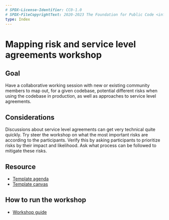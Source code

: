 ```yaml
---
# SPDX-License-Identifier: CC0-1.0
# SPDX-FileCopyrightText: 2020-2023 The Foundation for Public Code <info@publiccode.net>
type: Index
---
```


# Mapping risk and service level agreements workshop

## Goal

Have a collaborative working session with new or existing community members to map out, for a given codebase, potential different risks when using the codebase in production, as well as approaches to service level agreements.

## Considerations

Discussions about service level agreements can get very technical quite quickly.
Try steer the workshop on what the most important risks are according to the participants.
Verify this by asking participants to prioritize risks by their impact and likelihood.
Ask what process can be followed to mitigate these risks.

## Resource

* [Template agenda](agenda-template.md)
* [Template canvas](mapping-risk-and-service-level-agreements-template.pdf)

## How to run the workshop

* [Workshop guide](workshop-guide.md)
